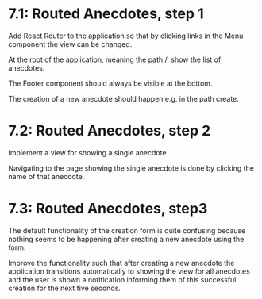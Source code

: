 # 7.1: Routed Anecdotes, step 1
Add React Router to the application so that by clicking links in the Menu component the view can be changed.

At the root of the application, meaning the path /, show the list of anecdotes.

The Footer component should always be visible at the bottom.

The creation of a new anecdote should happen e.g. in the path create.

# 7.2: Routed Anecdotes, step 2
Implement a view for showing a single anecdote

Navigating to the page showing the single anecdote is done by clicking the name of that anecdote.

# 7.3: Routed Anecdotes, step3
The default functionality of the creation form is quite confusing because nothing seems to be happening after creating a new anecdote using the form.

Improve the functionality such that after creating a new anecdote the application transitions automatically to showing the view for all anecdotes and the user is shown a notification informing them of this successful creation for the next five seconds.
